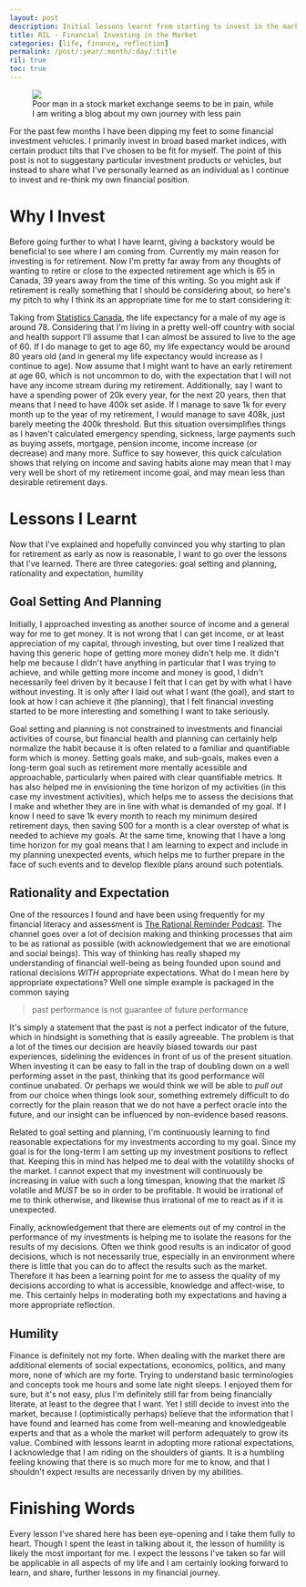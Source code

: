 ```yaml
---
layout: post
description: Initial lessons learnt from starting to invest in the market
title: RIL - Financial Investing in the Market
categories: [life, finance, reflection]
permalink: /post/:year/:month/:day/:title
ril: true
toc: true
---
```


<figure>
<img src="https://ca-times.brightspotcdn.com/dims4/default/56b1a53/2147483647/strip/true/crop/5760x3840+0+0/resize/840x560!/quality/90/?url=https%3A%2F%2Fcalifornia-times-brightspot.s3.amazonaws.com%2F82%2F78%2Fbaeb7fd7452ca0b59b92175c0d92%2Faptopix-financial-markets-wall-street-11829.jpg">
<figcaption>Poor man in a stock market exchange seems to be in pain, while I am writing a blog about my own journey with less pain</figcaption>
</figure>

For the past few months I have been dipping my feet to some financial investment vehicles. I primarily invest in broad based market indices, with certain product tilts that I've chosen to be fit for myself. The point of this post is not to suggestany particular investment products or vehicles, but instead to share what I've personally learned as an individual as I continue to invest and re-think my own financial position.

# Why I Invest

Before going further to what I have learnt, giving a backstory would be beneficial to see where I am coming from. Currently my main reason for investing is for retirement. Now I'm pretty far away from any thoughts of wanting to retire or close to the expected retirement age which is 65 in Canada, 39 years away from the time of this writing. So you might ask if retirement is really something that I should be considering about, so here's my pitch to why I think its an appropriate time for me to start considering it:

Taking from [Statistics Canada](https://www150.statcan.gc.ca/t1/tbl1/en/tv.action?pid=1310013401), the life expectancy for a male of my age is around 78. Considering that I'm living in a pretty well-off country with social and health support I'll assume that I can almost be assured to live to the age of 60. If I do manage to get to age 60, my life expectancy would be around 80 years old (and in general my life expectancy would increase as I continue to age). Now assume that I might want to have an early retirement at age 60, which is not uncommon to do, with the expectation that I will not have any income stream during my retirement. Additionally, say I want to have a spending power of 20k every year, for the next 20 years, then that means that I need to have 400k set aside. If I manage to save 1k for every month up to the year of my retirement, I would manage to save 408k, just barely meeting the 400k threshold. But this situation oversimplifies things as I haven't calculated emergency spending, sickness, large payments such as buying assets, mortgage, pension income, income increase (or decrease) and many more. Suffice to say however, this quick calculation shows that relying on income and saving habits alone may mean that I may very well be short of my retirement income goal, and may mean less than desirable retirement days.

# Lessons I Learnt

Now that I've explained and hopefully convinced you why starting to plan for retirement as early as now is reasonable, I want to go over the lessons that I've learned. There are three categories: goal setting and planning, rationality and expectation, humility

## Goal Setting And Planning

Initially, I approached investing as another source of income and a general way for me to get money. It is not wrong that I can get income, or at least appreciation of my capital, through investing, but over time I realized that having this generic hope of getting more money didn't help me. It didn't help me because I didn't have anything in particular that I was trying to achieve, and while getting more income and money is good, I didn't necessarily feel driven by it because I felt that I can get by with what I have without investing. It is only after I laid out what I want (the goal), and start to look at how I can achieve it (the planning), that I felt financial investing started to be more interesting and something I want to take seriously.

Goal setting and planning is not constrained to investments and financial activities of course, but financial health and planning can certainly help normalize the habit because it is often related to a familiar and quantifiable form which is money. Setting goals make, and sub-goals, makes even a long-term goal such as retirement more mentally acessible and approachable, particularly when paired with clear quantifiable metrics. It has also helped me in envisioning the time horizon of my activities (in this case my investment activities), which helps me to assess the decisions that I make and whether they are in line with what is demanded of my goal. If I know I need to save 1k every month to reach my minimum desired retirement days, then saving 500 for a month is a clear overstep of what is needed to achieve my goals. At the same time, knowing that I have a long time horizon for my goal means that I am learning to expect and include in my planning unexpected events, which helps me to further prepare in the face of such events and to develop flexible plans around such potentials.

## Rationality and Expectation

One of the resources I found and have been using frequently for my financial literacy and assessment is [The Rational Reminder Podcast](https://www.youtube.com/c/RATIONALREMINDER). The channel goes over a lot of decision making and thinking processes that aim to be as rational as possible (with acknowledgement that we are emotional and social beings). This way of thinking has really shaped my understanding of financial well-being as being founded upon sound and rational decisions *WITH* appropriate expectations. What do I mean here by appropriate expectations? Well one simple example is packaged in the common saying

> past performance is not guarantee of future performance

It's simply a statement that the past is not a perfect indicator of the future, which in hindsight is something that is easily agreeable. The problem is that a lot of the times our decision are heavily biased towards our past experiences, sidelining the evidences in front of us of the present situation. When investing it can be easy to fall in the trap of doubling down on a well performing asset in the past, thinking that its good performance will continue unabated. Or perhaps we would think we will be able to *pull out* from our choice when things look sour, something extremely difficult to do correctly for the plain reason that we do not have a perfect oracle into the future, and our insight can be influenced by non-evidence based reasons.

Related to goal setting and planning, I'm continuously learning to find reasonable expectations for my investments according to my goal. Since my goal is for the long-term I am setting up my investment positions to reflect that. Keeping this in mind has helped me to deal with the volatility shocks of the market. I cannot expect that my investment will continuously be increasing in value with such a long timespan, knowing that the market *IS* volatile and *MUST* be so in order to be profitable. It would be irrational of me to think otherwise, and likewise thus irrational of me to react as if it is unexpected.

Finally, acknowledgement that there are elements out of my control in the performance of my investments is helping me to isolate the reasons for the results of my decisions. Often we think good results is an indicator of good decisions, which is not necessarily true, especially in an environment where there is little that you can do to affect the results such as the market. Therefore it has been a learning point for me to assess the quality of my decisions according to what is accessible, knowledge and affect-wise, to me. This certainly helps in moderating both my expectations and having a more appropriate reflection.

## Humility

Finance is definitely not my forte. When dealing with the market there are additional elements of social expectations, economics, politics, and many more, none of which are my forte. Trying to understand basic terminologies and concepts took me hours and some late night sleeps. I enjoyed them for sure, but it's not easy, plus I'm definitely still far from being financially literate, at least to the degree that I want. Yet I still decide to invest into the market, because I (optimistically perhaps) believe that the information that I have found and learned has come from well-meaning and knowledgeable experts and that as a whole the market will perform adequately to grow its value. Combined with lessons learnt in adopting more rational expectations, I acknowledge that I am riding on the shoulders of giants. It is a humbling feeling knowing that there is so much more for me to know, and that I shouldn't expect results are necessarily driven by my abilities.

# Finishing Words

Every lesson I've shared here has been eye-opening and I take them fully to heart. Though I spent the least in talking about it, the lesson of humility is likely the most important for me. I expect the lessons I've taken so far will be applicable in all aspects of my life and I am certainly looking forward to learn, and share, further lessons in my financial journey.